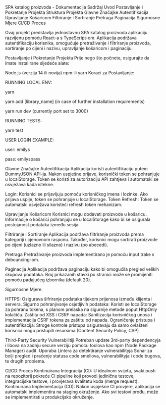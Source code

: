 SPA katalog proizvoda - Dokumentacija
Sadržaj
Uvod
Postavljanje i Pokretanje Projekta
Struktura Projekta
Glavne Značajke
Autentifikacija
Upravljanje Košaricom
Filtriranje i Sortiranje
Pretraga
Paginacija
Sigurnosne Mjere
CI/CD Proces

Ovaj projekt predstavlja jednostavnu SPA katalog proizvoda aplikaciju razvijenu pomoću React-a s TypeScript-om. Aplikacija podržava autentifikaciju korisnika, omogućuje pretraživanje i filtriranje proizvoda, sortiranje po cijeni i nazivu, upravljanje košaricom i paginaciju.

Postavljanje i Pokretanje Projekta
Prije nego što počnete, osigurajte da imate instalirane sljedeće alate:

Node.js (verzija 14 ili novija)
npm ili yarn
Koraci za Postavljanje:



RUNNING LOCAL ENV:

yarn

yarn add [library_name] (in case of further installation requirements)

yarn run dev (currently port set to 3000)

RUNNING TESTS:

yarn test

USER LOGIN EXAMPLE:

user: emilys

pass: emilyspass



Glavne Značajke
Autentifikacija
Aplikacija koristi autentifikaciju putem DummyJSON API-ja. Nakon uspješne prijave, korisnički token se pohranjuje u localStorage. Token se koristi za autorizaciju API zahtjeva i automatski se osvježava kada istekne.

Login: Korisnici se prijavljuju pomoću korisničkog imena i lozinke. Ako prijava uspije, token se pohranjuje u localStorage.
Token Refresh: Token se automatski osvježava koristeći refresh token mehanizam.

Upravljanje Košaricom
Korisnici mogu dodavati proizvode u košaricu. Informacije o košarici pohranjuju se u localStorage kako bi se osigurala postojanost podataka između sesija.

Filtriranje i Sortiranje
Aplikacija podržava filtriranje proizvoda prema kategoriji i cjenovnom rasponu. Također, korisnici mogu sortirati proizvode po cijeni (uzlazno ili silazno) i nazivu (po abecedi).

Pretraga
Pretraživanje proizvoda implementirano je pomoću input trake s debouncing-om.

Paginacija
Aplikacija podržava paginaciju kako bi omogućila pregled velikih skupova podataka. Broj prikazanih stavki po stranici može se promijeniti pomoću padajućeg izbornika (default 20).

Sigurnosne Mjere:

HTTPS: Osigurava šifriranje podataka tijekom prijenosa između klijenta i servera.
Sigurno pohranjivanje osjetljivih podataka: Koristi se localStorage za pohranu tokena, s planom prelaska na sigurnije metode poput HttpOnly kolačića.
Zaštita od XSS i CSRF napada: Sanitizacija korisničkog unosa i implementacija CSRF tokena za zaštitu od napada.
Ograničenje pristupa i autentifikacija: Stroge kontrole pristupa osiguravaju da samo ovlašteni korisnici mogu pristupiti resursima (Content Security Policy, CSP)

Third-Party Security Vulnerabilitiji
Potreban update 3rd-party dependencyja i libova na zadnju secure verziju pomoću toolova kao npm (Node Package Manager) audit.
Uporaba Lintera za detektiranje vulnerabilityja
Sonar za bolji pregled i praćenje statusa code smellova, vulnerabilityja i code bugova, te drugih problema.

CI/CD Proces
Kontinuirana Integracija (CI):
U idealnom svijetu, svaki push na repozitorij pokreće CI pipeline koji provodi jedinične testove, integracijske testove, i provjerava kvalitetu koda (merge request).
Kontinuirana Implementacija (CD):
Nakon uspješne CI provjere, aplikacija se automatski implementira na staging okruženje. Ako svi testovi prođu, može se implementirati u produkcijsko okruženje.
